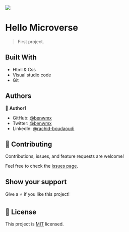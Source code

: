 ![](https://img.shields.io/badge/Microverse-blueviolet)

# Hello Microverse

> First project.

## Built With

- Html & Css
- Visual studio code
- Git
## Authors

👤 **Author1**

- GitHub: [@benwmx](https://github.com/benwmx)
- Twitter: [@benwmx](https://twitter.com/benwmx)
- LinkedIn: [@rachid-boudaoudi](https://www.linkedin.com/in/rachid-boudaoudi-1621a0183/)

## 🤝 Contributing

Contributions, issues, and feature requests are welcome!

Feel free to check the [issues page](../../issues/).

## Show your support

Give a ⭐️ if you like this project!


## 📝 License

This project is [MIT](./LICENSE.md) licensed.


